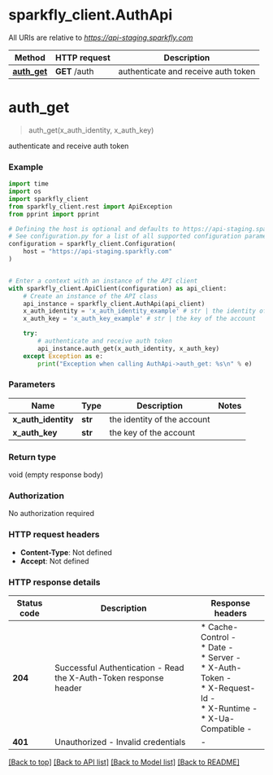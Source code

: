# sparkfly_client.AuthApi

All URIs are relative to *https://api-staging.sparkfly.com*

Method | HTTP request | Description
------------- | ------------- | -------------
[**auth_get**](AuthApi.md#auth_get) | **GET** /auth | authenticate and receive auth token


# **auth_get**
> auth_get(x_auth_identity, x_auth_key)

authenticate and receive auth token

### Example

```python
import time
import os
import sparkfly_client
from sparkfly_client.rest import ApiException
from pprint import pprint

# Defining the host is optional and defaults to https://api-staging.sparkfly.com
# See configuration.py for a list of all supported configuration parameters.
configuration = sparkfly_client.Configuration(
    host = "https://api-staging.sparkfly.com"
)


# Enter a context with an instance of the API client
with sparkfly_client.ApiClient(configuration) as api_client:
    # Create an instance of the API class
    api_instance = sparkfly_client.AuthApi(api_client)
    x_auth_identity = 'x_auth_identity_example' # str | the identity of the account
    x_auth_key = 'x_auth_key_example' # str | the key of the account

    try:
        # authenticate and receive auth token
        api_instance.auth_get(x_auth_identity, x_auth_key)
    except Exception as e:
        print("Exception when calling AuthApi->auth_get: %s\n" % e)
```



### Parameters

Name | Type | Description  | Notes
------------- | ------------- | ------------- | -------------
 **x_auth_identity** | **str**| the identity of the account | 
 **x_auth_key** | **str**| the key of the account | 

### Return type

void (empty response body)

### Authorization

No authorization required

### HTTP request headers

 - **Content-Type**: Not defined
 - **Accept**: Not defined

### HTTP response details
| Status code | Description | Response headers |
|-------------|-------------|------------------|
**204** | Successful Authentication - Read the X-Auth-Token response header |  * Cache-Control -  <br>  * Date -  <br>  * Server -  <br>  * X-Auth-Token -  <br>  * X-Request-Id -  <br>  * X-Runtime -  <br>  * X-Ua-Compatible -  <br>  |
**401** | Unauthorized - Invalid credentials |  -  |

[[Back to top]](#) [[Back to API list]](../README.md#documentation-for-api-endpoints) [[Back to Model list]](../README.md#documentation-for-models) [[Back to README]](../README.md)

